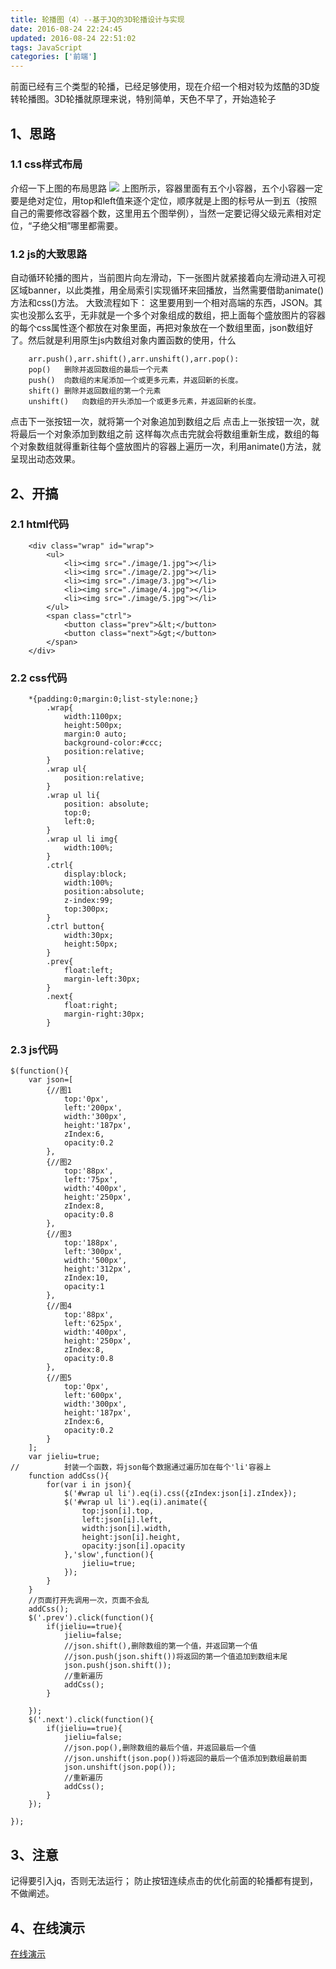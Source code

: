 ```yaml
---
title: 轮播图（4）--基于JQ的3D轮播设计与实现
date: 2016-08-24 22:24:45
updated: 2016-08-24 22:51:02
tags: JavaScript
categories: ['前端']
---
```


前面已经有三个类型的轮播，已经足够使用，现在介绍一个相对较为炫酷的3D旋转轮播图。3D轮播就原理来说，特别简单，天色不早了，开始造轮子

<!--more-->


## 1、思路
### 1.1 css样式布局
介绍一下上图的布局思路
<img src="http://www.magicyou.cn/usr/uploads/2016/12/3191889194.png">
上图所示，容器里面有五个小容器，五个小容器一定要是绝对定位，用top和left值来逐个定位，顺序就是上图的标号从一到五（按照自己的需要修改容器个数，这里用五个图举例），当然一定要记得父级元素相对定位，“子绝父相”哪里都需要。
### 1.2 js的大致思路
自动循环轮播的图片，当前图片向左滑动，下一张图片就紧接着向左滑动进入可视区域banner，以此类推，用全局索引实现循环来回播放，当然需要借助animate()方法和css()方法。
大致流程如下：
这里要用到一个相对高端的东西，JSON。其实也没那么玄乎，无非就是一个多个对象组成的数组，把上面每个盛放图片的容器的每个css属性逐个都放在对象里面，再把对象放在一个数组里面，json数组好了。然后就是利用原生js内数组对象内置函数的使用，什么

```
    arr.push(),arr.shift(),arr.unshift(),arr.pop():
	pop()	删除并返回数组的最后一个元素
	push()	向数组的末尾添加一个或更多元素，并返回新的长度。
	shift()	删除并返回数组的第一个元素
	unshift()	向数组的开头添加一个或更多元素，并返回新的长度。
```
点击下一张按钮一次，就将第一个对象追加到数组之后
点击上一张按钮一次，就将最后一个对象添加到数组之前
这样每次点击完就会将数组重新生成，数组的每个对象数组就得重新往每个盛放图片的容器上遍历一次，利用animate()方法，就呈现出动态效果。
## 2、开搞
### 2.1 html代码
```
	<div class="wrap" id="wrap">
		<ul>
			<li><img src="./image/1.jpg"></li>
			<li><img src="./image/2.jpg"></li>
			<li><img src="./image/3.jpg"></li>
			<li><img src="./image/4.jpg"></li>
			<li><img src="./image/5.jpg"></li>
		</ul>
		<span class="ctrl">
			<button class="prev">&lt;</button>
			<button class="next">&gt;</button>
		</span>
	</div>
```
### 2.2 css代码
```	
	*{padding:0;margin:0;list-style:none;}
		.wrap{
			width:1100px;
			height:500px;
			margin:0 auto;
			background-color:#ccc;
			position:relative;
		}
		.wrap ul{
			position:relative;
		}
		.wrap ul li{
			position: absolute;
			top:0;
			left:0;
		}
		.wrap ul li img{
			width:100%;
		}
		.ctrl{
			display:block;
			width:100%;
			position:absolute;
			z-index:99;
			top:300px;
		}
		.ctrl button{
			width:30px;
			height:50px;
		}	
		.prev{
			float:left;
			margin-left:30px;
		}
		.next{
			float:right;
			margin-right:30px;
		}
```
### 2.3 js代码
```
$(function(){
    var json=[
        {//图1
            top:'0px',
            left:'200px',
            width:'300px',
            height:'187px',
            zIndex:6,
            opacity:0.2
        },
        {//图2
            top:'88px',
            left:'75px',
            width:'400px',
            height:'250px',
            zIndex:8,
            opacity:0.8
        },
        {//图3
            top:'188px',
            left:'300px',
            width:'500px',
            height:'312px',
            zIndex:10,
            opacity:1
        },
        {//图4
            top:'88px',
            left:'625px',
            width:'400px',
            height:'250px',
            zIndex:8,
            opacity:0.8
        },
        {//图5
            top:'0px',
            left:'600px',
            width:'300px',
            height:'187px',
            zIndex:6,
            opacity:0.2
        }
    ];
    var jieliu=true;
//			封装一个函数，将json每个数据通过遍历加在每个'li'容器上
    function addCss(){
        for(var i in json){
            $('#wrap ul li').eq(i).css({zIndex:json[i].zIndex});
            $('#wrap ul li').eq(i).animate({
                top:json[i].top,
                left:json[i].left,
                width:json[i].width,
                height:json[i].height,
                opacity:json[i].opacity
            },'slow',function(){
                jieliu=true;
            });
        }				
    }
    //页面打开先调用一次，页面不会乱
    addCss();
    $('.prev').click(function(){
        if(jieliu==true){
            jieliu=false;
            //json.shift(),删除数组的第一个值，并返回第一个值
            //json.push(json.shift())将返回的第一个值追加到数组末尾
            json.push(json.shift());
            //重新遍历
            addCss();					
        }

    });
    $('.next').click(function(){
        if(jieliu==true){
            jieliu=false;
            //json.pop(),删除数组的最后个值，并返回最后一个值
            //json.unshift(json.pop())将返回的最后一个值添加到数组最前面
            json.unshift(json.pop());
            //重新遍历
            addCss();
        }
    });

});
```
## 3、注意
记得要引入jq，否则无法运行；
防止按钮连续点击的优化前面的轮播都有提到，不做阐述。
## 4、在线演示
[在线演示](http://119.29.224.85/resource/20160824)
